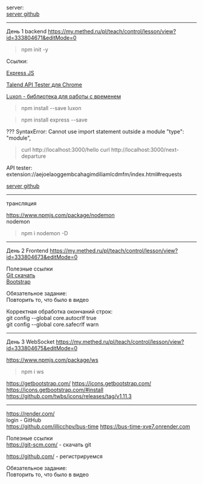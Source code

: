 server:  
[server github](https://github.com/illicchpv/bus-time)


---
День 1 backend
https://my.methed.ru/pl/teach/control/lesson/view?id=333804671&editMode=0

>npm init -y

Ссылки:  

[Express JS](https://expressjs.com/)

[Talend API Tester для Chrome](https://chromewebstore.google.com/detail/talend-api-tester-free-ed/aejoelaoggembcahagimdiliamlcdmfm)

[Luxon - библиотека для работы с временем](https://www.npmjs.com/package/luxon)

>npm install --save luxon

>npm install express --save

??? SyntaxError: Cannot use import statement outside a module
  "type": "module",

>curl http://localhost:3000/hello 
>curl http://localhost:3000/next-departure

API tester:  
extension://aejoelaoggembcahagimdiliamlcdmfm/index.html#requests

[server github](https://github.com/illicchpv/bus-time)

---
трансляция

https://www.npmjs.com/package/nodemon  
  nodemon
  >npm i nodemon -D

---
День 2 Frontend
https://my.methed.ru/pl/teach/control/lesson/view?id=333804673&editMode=0

Полезные ссылки  
 [Git скачать](https://git-scm.com/)  
 [Bootstrap](https://getbootstrap.com/)  

Обязательное задание:  
Повторить то, что было в видео  

Корректная обработка окончаний строк:  
git config --global core.autocrlf true  
git config --global core.safecrlf warn  

---
День 3 WebSocket
https://my.methed.ru/pl/teach/control/lesson/view?id=333804675&editMode=0

https://www.npmjs.com/package/ws
>npm i ws

https://getbootstrap.com/
https://icons.getbootstrap.com/
https://icons.getbootstrap.com/#install
https://github.com/twbs/icons/releases/tag/v1.11.3
<link rel="stylesheet" href="https://cdn.jsdelivr.net/npm/bootstrap-icons@1.11.3/font/bootstrap-icons.min.css">

---
https://render.com/  
  login - GitHub  
    https://github.com/illicchpv/bus-time
    https://bus-time-xve7.onrender.com


Полезные ссылки  
https://git-scm.com/ - скачать git  

https://github.com/ - регистрируемся  

Обязательное задание:  
Повторить то, что было в видео